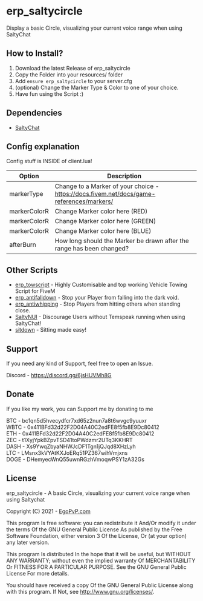 # erp_saltycircle
 Display a basic Circle, visualizing your current voice range when using SaltyChat


## How to Install?
1. Download the latest Release of erp_saltycircle
2. Copy the Folder into your resources/ folder
3. Add `ensure erp_saltycircle` to your server.cfg
4. (optional) Change the Marker Type & Color to one of your choice.
5. Have fun using the Script :) 

## Dependencies

* [SaltyChat](https://github.com/saltminede/saltychat-fivem)

## Config explanation
Config stuff is INSIDE of client.lua!

Option | Description
------------- | -------------
markerType | Change to a Marker of your choice - https://docs.fivem.net/docs/game-references/markers/
markerColorR | Change Marker color here (RED)
markerColorR | Change Marker color here (GREEN)
markerColorR | Change Marker color here (BLUE)
afterBurn  | How long should the Marker be drawn after the range has been changed?

## Other Scripts

- [erp_towscript](https://github.com/EgoPvP/erp_towscript) - Highly Customisable and top working Vehicle Towing Script for FiveM
- [erp_antifalldown](https://github.com/EgoPvP/erp_antifalldown) - Stop your Player from falling into the dark void.
- [erp_antiwhipping](https://github.com/EgoPvP/erp_antiwhipping) - Stop Players from hitting others when standing close.
- [SaltyNUI](https://github.com/EgoPvP/SaltyNUI) - Discourage Users without Temspeak running when using SaltyChat!
- [sitdown](https://github.com/EgoPvP/sitdown) - Sitting made easy!

## Support
If you need any kind of Support, feel free to open an Issue.

Discord - https://discord.gg/6jsHUVMh8G


## Donate
If you like my work, you can Support me by donating to me

BTC - bc1qn5d5hvecydfcr7xd65z2nun7a8t6wvgc9yuuxr <br>
WBTC - 0x411BFd32d22F2D04A40C2edFE8f5fb8E9Dc80412 <br>
ETH - 0x411BFd32d22F2D04A40C2edFE8f5fb8E9Dc80412 <br>
ZEC - t1XyjYpkBZpvTSD41toPWdzmr2UTq3KKHRT <br>
DASH - Xs9YwqZbyaNHWJcDF1Tgn1jQJqd8XHzLyh <br>
LTC - LMsnx3kVYAtKXJoERq51PZ367wihVmjxns <br>
DOGE - DHemyecWnQ55uwnRGzhVmoqwPSY1zA32Gs <br>

## License

erp_saltycircle -  A basic Circle, visualizing your current voice range when using Saltychat

Copyright (C) 2021 - [EgoPvP.com](https://egopvp.com)

This program Is free software: you can redistribute it And/Or modify it under the terms Of the GNU General Public License As published by the Free Software Foundation, either version 3 Of the License, Or (at your option) any later version.

This program Is distributed In the hope that it will be useful, but WITHOUT ANY WARRANTY; without even the implied warranty Of MERCHANTABILITY Or FITNESS FOR A PARTICULAR PURPOSE. See the GNU General Public License For more details.

You should have received a copy Of the GNU General Public License along with this program. If Not, see http://www.gnu.org/licenses/.
